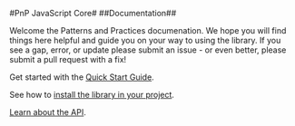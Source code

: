 #PnP JavaScript Core#
##Documentation##

Welcome the Patterns and Practices documenation. We hope you will find things here helpful and guide you on your way to using the library.
If you see a gap, error, or update please submit an issue - or even better, please submit a pull request with a fix!

Get started with the [Quick Start Guide](getting-started.md).

See how to [install the library in your project](getpnp.md).

[Learn about the API](/api).